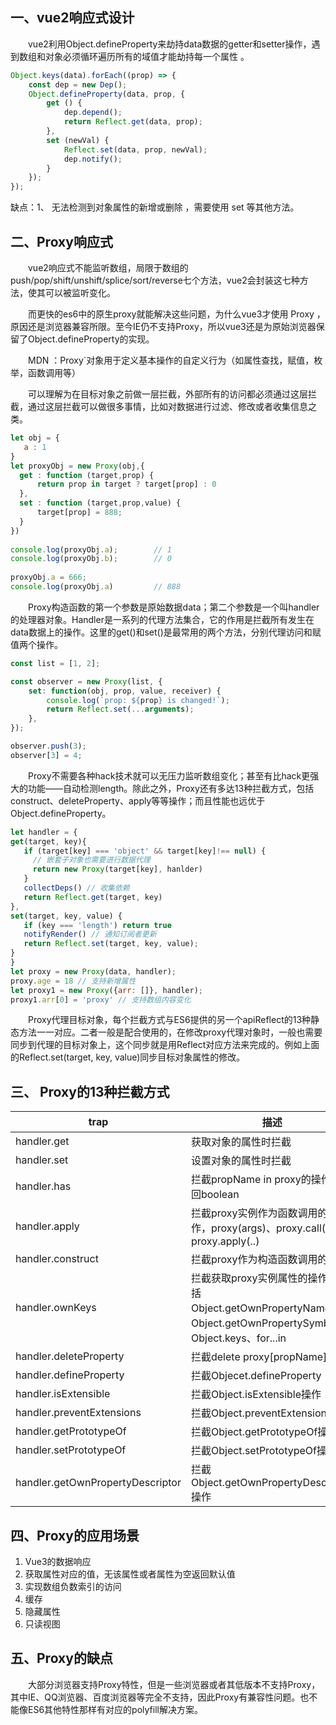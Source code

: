 ## **一、vue2响应式设计**

&emsp;&emsp;vue2利用Object.defineProperty来劫持data数据的getter和setter操作，遇到数组和对象必须循环遍历所有的域值才能劫持每一个属性 。

```javascript
Object.keys(data).forEach((prop) => {
    const dep = new Dep();
    Object.defineProperty(data, prop, {
        get () {
            dep.depend();
            return Reflect.get(data, prop);
        },
        set (newVal) {
            Reflect.set(data, prop, newVal);
            dep.notify();
        }
    });
});
```

缺点：1、 无法检测到对象属性的新增或删除 ，需要使用 set 等其他方法。

## 二、Proxy响应式

&emsp;&emsp;vue2响应式不能监听数组，局限于数组的push/pop/shift/unshift/splice/sort/reverse七个方法，vue2会封装这七种方法，使其可以被监听变化。

&emsp;&emsp;而更快的es6中的原生proxy就能解决这些问题，为什么vue3才使用 Proxy ，原因还是浏览器兼容所限。至今IE仍不支持Proxy，所以vue3还是为原始浏览器保留了Object.defineProperty的实现。

&emsp;&emsp;MDN ：Proxy`对象用于定义基本操作的自定义行为（如属性查找，赋值，枚举，函数调用等）

&emsp;&emsp;可以理解为在目标对象之前做一层拦截，外部所有的访问都必须通过这层拦截，通过这层拦截可以做很多事情，比如对数据进行过滤、修改或者收集信息之类。

```javascript
let obj = {
   a : 1
}
let proxyObj = new Proxy(obj,{
  get : function (target,prop) {
      return prop in target ? target[prop] : 0
  },
  set : function (target,prop,value) {
      target[prop] = 888;
  }
})
    
console.log(proxyObj.a);        // 1
console.log(proxyObj.b);        // 0
    
proxyObj.a = 666;
console.log(proxyObj.a)         // 888
```

&emsp;&emsp;Proxy构造函数的第一个参数是原始数据data；第二个参数是一个叫handler的处理器对象。Handler是一系列的代理方法集合，它的作用是拦截所有发生在data数据上的操作。这里的get()和set()是最常用的两个方法，分别代理访问和赋值两个操作。

```javascript
const list = [1, 2];

const observer = new Proxy(list, {
	set: function(obj, prop, value, receiver) {
        console.log(`prop: ${prop} is changed!`);
        return Reflect.set(...arguments);
	},
});

observer.push(3);
observer[3] = 4;
```

&emsp;&emsp;Proxy不需要各种hack技术就可以无压力监听数组变化；甚至有比hack更强大的功能——自动检测length。除此之外，Proxy还有多达13种拦截方式，包括construct、deleteProperty、apply等等操作；而且性能也远优于Object.defineProperty。

```javascript
let handler = {
get(target, key){
   if (target[key] === 'object' && target[key]!== null) {
     // 嵌套子对象也需要进行数据代理
     return new Proxy(target[key], hanlder)
   }
   collectDeps() // 收集依赖
   return Reflect.get(target, key)
},
set(target, key, value) {
   if (key === 'length') return true
   notifyRender() // 通知订阅者更新
   return Reflect.set(target, key, value);
}
}
let proxy = new Proxy(data, handler);
proxy.age = 18 // 支持新增属性
let proxy1 = new Proxy({arr: []}, handler);
proxy1.arr[0] = 'proxy' // 支持数组内容变化
```

&emsp;&emsp;Proxy代理目标对象，每个拦截方式与ES6提供的另一个apiReflect的13种静态方法一一对应。二者一般是配合使用的，在修改proxy代理对象时，一般也需要同步到代理的目标对象上，这个同步就是用Reflect对应方法来完成的。例如上面的Reflect.set(target, key, value)同步目标对象属性的修改。

## 三、 Proxy的13种拦截方式

| trap                             | 描述                                                         |
| -------------------------------- | ------------------------------------------------------------ |
| handler.get                      | 获取对象的属性时拦截                                         |
| handler.set                      | 设置对象的属性时拦截                                         |
| handler.has                      | 拦截propName in proxy的操作，返回boolean                     |
| handler.apply                    | 拦截proxy实例作为函数调用的操作，proxy(args)、proxy.call(...)、proxy.apply(..) |
| handler.construct                | 拦截proxy作为构造函数调用的操作                              |
| handler.ownKeys                  | 拦截获取proxy实例属性的操作，包括Object.getOwnPropertyNames、Object.getOwnPropertySymbols、Object.keys、for...in |
| handler.deleteProperty           | 拦截delete proxy[propName]操作                               |
| handler.defineProperty           | 拦截Objecet.defineProperty                                   |
| handler.isExtensible             | 拦截Object.isExtensible操作                                  |
| handler.preventExtensions        | 拦截Object.preventExtensions操作                             |
| handler.getPrototypeOf           | 拦截Object.getPrototypeOf操作                                |
| handler.setPrototypeOf           | 拦截Object.setPrototypeOf操作                                |
| handler.getOwnPropertyDescriptor | 拦截Object.getOwnPropertyDescriptor操作                      |

## 四、Proxy的应用场景
1.  Vue3的数据响应
2.  获取属性对应的值，无该属性或者属性为空返回默认值
3.  实现数组负数索引的访问
4. 缓存
5. 隐藏属性
6. 只读视图

## 五、Proxy的缺点

&emsp;&emsp;大部分浏览器支持Proxy特性，但是一些浏览器或者其低版本不支持Proxy，其中IE、QQ浏览器、百度浏览器等完全不支持，因此Proxy有兼容性问题。也不能像ES6其他特性那样有对应的polyfill解决方案。  